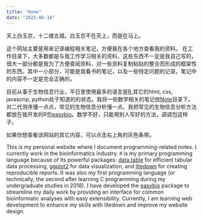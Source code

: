 ```yaml
---
title: "Home"
date: "2025-06-16"
---
```


天上白玉京，十二楼五城。白玉京不在天上，而是在马上。


这个网站主要是用来记录编程相关笔记，方便我在各个地方查看我的资料。 在工作目录下，大多数都是与我工作学习相关的资料，这些东西不一定是我自己写的，很大一部分都是我为了方便查阅资料，对一些资料复制粘贴的整合而形成的框架性的东西。其中一小部分，可能是我看书的笔记，以及一些特定问题的记录。笔记中的内容不一定是完全正确的。

目前从事于生物信息行业，平日里使用最多的语言是[R](https://www.r-project.org/),其它的html, css, javascrip, python处于知道的的状态。我将一些数学相关的笔记放[Note](https://cying.org/note/)目录下。对二代测序懂一点点，常见的生物信息分析懂一点。我把常见的生物信息分析方法都放在我开发的R包[easybio](https://github.com/person-c/easybio)。数学不好，只能用别人写好的方法，调调包这样子。

如果你想查看该网站的其它内容，可以点击右上角的灰色条带。

This is my personal website where I document programming-related notes. I currently work in the bioinformatics industry. `R` is my primary programming language because of its powerful packages: [data.table](https://github.com/Rdatatable/data.table) for efficient tabular data processing, [ggplot2](https://github.com/tidyverse/ggplot2) for data visualization, and [litedown](https://github.com/yihui/litedown) for creating reproducible reports. It was also my first programming language (or technically, the second after learning C programming during my undergraduate studies in 2018). I have developed the [easybio](https://github.com/person-c/easybio) package to streamline my daily work by providing an interface for common bioinformatic analyses with easy extensibility. Currently, I am learning web development to enhance my skills with litedown and improve my website design.


